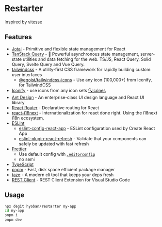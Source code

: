 # Restarter

Inspired by [vitesse](https://github.com/antfu/vitesse)

## Features

- [Jotai](https://jotai.org/) - Primitive and flexible state management for React
- [TanStack Query](https://github.com/tanstack/query) - 🤖 Powerful asynchronous state management, server-state utilities and data fetching for the web. TS/JS, React Query, Solid Query, Svelte Query and Vue Query.
- [tailwindcss](https://tailwindcss.com/) - A utility-first CSS framework for rapidly building custom user interfaces
  - [@egoist/tailwindcss-icons](https://github.com/egoist/tailwindcss-icons) - Use any icon (100,000+) from Iconify, for TailwindCSS
- [Iconify](https://iconify.design) - use icons from any icon sets [🔍Icônes](https://icones.netlify.app/)
- [Ant Design](https://github.com/ant-design/ant-design) - An enterprise-class UI design language and React UI library
- [React Router](https://github.com/remix-run/react-router) - Declarative routing for React
- [react-i18next](https://github.com/i18next/react-i18next) - Internationalization for react done right. Using the i18next i18n ecosystem.
- [ESLint](https://eslint.org/)
  - [eslint-config-react-app](https://www.npmjs.com/package/eslint-config-react-app) - ESLint configuration used by Create React App
  - [eslint-plugin-react-refresh](https://github.com/ArnaudBarre/eslint-plugin-react-refresh) - Validate that your components can safely be updated with fast refresh
- [Prettier](https://prettier.io/)
  - Use default config with [`.editorconfig`](https://editorconfig.org/)
  - no semi
- [TypeScript](https://www.typescriptlang.org/)
- [pnpm](https://pnpm.io/) - Fast, disk space efficient package manager
- [taze](https://github.com/antfu/taze) - A modern cli tool that keeps your deps fresh
- [REST Client](https://github.com/Huachao/vscode-restclient) - REST Client Extension for Visual Studio Code

## Usage

```bash
npx degit hyoban/restarter my-app
cd my-app
pnpm i
pnpm dev
```
